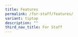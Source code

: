 ```yaml
---
title: Features
permalink: /for-staff/features/
variant: tiptap
description: ""
third_nav_title: For Staff
---
```

<p></p>
